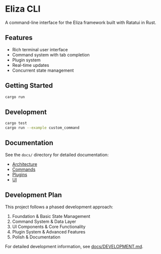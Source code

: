 # Eliza CLI

A command-line interface for the Eliza framework built with Ratatui in Rust.

## Features

- Rich terminal user interface
- Command system with tab completion
- Plugin system
- Real-time updates
- Concurrent state management

## Getting Started

```bash
cargo run
```

## Development

```bash
cargo test
cargo run --example custom_command
```

## Documentation

See the `docs/` directory for detailed documentation:

- [Architecture](docs/ARCHITECTURE.md)
- [Commands](docs/COMMANDS.md)
- [Plugins](docs/PLUGINS.md)
- [UI](docs/UI.md)

## Development Plan

This project follows a phased development approach:

1. Foundation & Basic State Management 
2. Command System & Data Layer
3. UI Components & Core Functionality 
4. Plugin System & Advanced Features 
5. Polish & Documentation 

For detailed development information, see [docs/DEVELOPMENT.md](docs/DEVELOPMENT.md).
